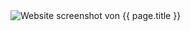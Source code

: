 <span class="affili" data-affili="{{ page.targetUrl }}" rel="nofollow">
    <img src="{{ page.screenshot }}" class="img-fluid" alt="Website screenshot von {{ page.title }}" />
</span>